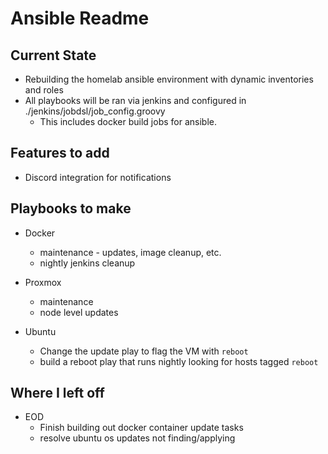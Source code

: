 # Ansible Readme

## Current State

- Rebuilding the homelab ansible environment with dynamic inventories and roles
- All playbooks will be ran via jenkins and configured in ./jenkins/jobdsl/job_config.groovy
  - This includes docker build jobs for ansible.

## Features to add

- Discord integration for notifications

## Playbooks to make

- Docker
  - maintenance - updates, image cleanup, etc.
  - nightly jenkins cleanup

- Proxmox
  - maintenance
  - node level updates

- Ubuntu
  - Change the update play to flag the VM with `reboot`
  - build a reboot play that runs nightly looking for hosts tagged `reboot`

## Where I left off

- EOD
  - Finish building out docker container update tasks
  - resolve ubuntu os updates not finding/applying
